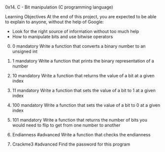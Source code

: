 0x14. C - Bit manipulation
(C programming language)

Learning Objectives
At the end of this project, you are expected to be able to explain to anyone, without the help of Google:

- Look for the right source of information without too much help
- How to manipulate bits and use bitwise operators

0. 0
mandatory
Write a function that converts a binary number to an unsigned int

1. 1
mandatory
Write a function that prints the binary representation of a number

2. 10
mandatory
Write a function that returns the value of a bit at a given index

3. 11
mandatory
Write a function that sets the value of a bit to 1 at a given index

4. 100
mandatory
Write a function that sets the value of a bit to 0 at a given index

5. 101
mandatory
Write a function that returns the number of bits you would need to flip to get from one number to another

6. Endianness
#advanced
Write a function that checks the endianness

7. Crackme3
#advanced
Find the password for this program
